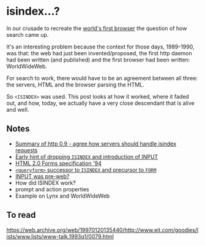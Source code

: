 # isindex…?

In our crusade to recreate the [world's first browser](https://worldwideweb.cern.ch/) the question of how search came up.

It's an interesting problem because the context for those days, 1989-1990, was that: the web had just been invented/proposed, the first http daemon had been written (and published) and the first browser had been written: WorldWideWeb.

For search to work, there would have to be an agreement between all three: the servers, HTML and the browser parsing the HTML.

So `<ISINDEX>` was used. This post looks at how it worked, where it faded out, and how, today, we actually have a very close descendant that is alive and well.

<!--more-->

## Notes

- [Summary of http 0.9 - agree how servers should handle isindex requests](https://www.w3.org/DesignIssues/HTTP0.9Summary.html)
- [Early hint of dropping `ISINDEX` and introduction of INPUT](https://lists.w3.org/Archives/Public/www-talk/1992NovDec/0042.html)
- [HTML 2.0 Forms specification '94](http://download.remysharp.com/archive/HTML-WG/html-archive.messages/152.html)
- [`<queryform>` successor to `ISINDEX` and precursor to `FORM`](http://ksi.cpsc.ucalgary.ca/archives/WWW-TALK/www-talk-1993q1.messages/79.html)
- [INPUT was pre-web?](https://web.archive.org/web/19970120135440/http://www.eit.com/goodies/lists/www.lists/www-talk.1993q1/0079.html)
- How did ISINDEX work? 
- prompt and action properties
- Example on Lynx and WorldWideWeb

## To read

https://web.archive.org/web/19970120135440/http://www.eit.com/goodies/lists/www.lists/www-talk.1993q1/0079.html
